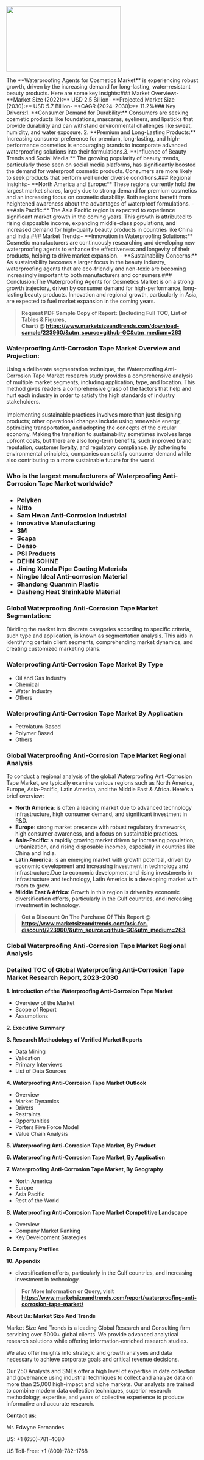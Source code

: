 <p><img class="alignnone size-medium wp-image-20088" src="https://ffe5etoiles.com/wp-content/uploads/2024/12/MST1-300x171.png" alt="" width="300" height="171" /></p>The **Waterproofing Agents for Cosmetics Market** is experiencing robust growth, driven by the increasing demand for long-lasting, water-resistant beauty products. Here are some key insights:### Market Overview:- **Market Size (2022):** USD 2.5 Billion- **Projected Market Size (2030):** USD 5.7 Billion- **CAGR (2024–2030):** 11.2%### Key Drivers:1. **Consumer Demand for Durability:** Consumers are seeking cosmetic products like foundations, mascaras, eyeliners, and lipsticks that provide durability and can withstand environmental challenges like sweat, humidity, and water exposure. 2. **Premium and Long-Lasting Products:** Increasing consumer preference for premium, long-lasting, and high-performance cosmetics is encouraging brands to incorporate advanced waterproofing solutions into their formulations.3. **Influence of Beauty Trends and Social Media:** The growing popularity of beauty trends, particularly those seen on social media platforms, has significantly boosted the demand for waterproof cosmetic products. Consumers are more likely to seek products that perform well under diverse conditions.### Regional Insights:- **North America and Europe:** These regions currently hold the largest market shares, largely due to strong demand for premium cosmetics and an increasing focus on cosmetic durability. Both regions benefit from heightened awareness about the advantages of waterproof formulations. - **Asia Pacific:** The Asia Pacific region is expected to experience significant market growth in the coming years. This growth is attributed to rising disposable income, expanding middle-class populations, and increased demand for high-quality beauty products in countries like China and India.### Market Trends:- **Innovation in Waterproofing Solutions:** Cosmetic manufacturers are continuously researching and developing new waterproofing agents to enhance the effectiveness and longevity of their products, helping to drive market expansion. - **Sustainability Concerns:** As sustainability becomes a larger focus in the beauty industry, waterproofing agents that are eco-friendly and non-toxic are becoming increasingly important to both manufacturers and consumers.### Conclusion:The Waterproofing Agents for Cosmetics Market is on a strong growth trajectory, driven by consumer demand for high-performance, long-lasting beauty products. Innovation and regional growth, particularly in Asia, are expected to fuel market expansion in the coming years.</p><blockquote id="" class=""><strong>Request PDF Sample Copy of Report: (Including Full TOC, List of Tables &amp; Figures, Chart)&nbsp;@&nbsp;<strong><a href="https://www.marketsizeandtrends.com/download-sample/223960/&utm_source=github-GC&utm_medium=263" target="_blank">https://www.marketsizeandtrends.com/download-sample/223960/&utm_source=github-GC&utm_medium=263</a></strong></strong></blockquote><h3 id="" class="">Waterproofing Anti-Corrosion Tape Market&nbsp;Overview and Projection:</h3><p id="" class="">Using a deliberate segmentation technique, the Waterproofing Anti-Corrosion Tape Market research study provides a comprehensive analysis of multiple market segments, including application, type, and location. This method gives readers a comprehensive grasp of the factors that help and hurt each industry in order to satisfy the high standards of industry stakeholders. <br /> <br />Implementing sustainable practices involves more than just designing products; other operational changes include using renewable energy, optimizing transportation, and adopting the concepts of the circular economy. Making the transition to sustainability sometimes involves large upfront costs, but there are also long-term benefits, such improved brand reputation, customer loyalty, and regulatory compliance. By adhering to environmental principles, companies can satisfy consumer demand while also contributing to a more sustainable future for the world.</p><h3 id="" class="">Who is the largest manufacturers of&nbsp;Waterproofing Anti-Corrosion Tape Market worldwide?</h3><h3 class=""><p><ul><li>Polyken </li><li> Nitto </li><li> Sam Hwan Anti-Corrosion Industrial </li><li> Innovative Manufacturing </li><li> 3M </li><li> Scapa </li><li> Denso </li><li> PSI Products </li><li> DEHN SOHNE </li><li> Jining Xunda Pipe Coating Materials </li><li> Ningbo Ideal Anti-corrosion Material </li><li> Shandong Quanmin Plastic </li><li> Dasheng Heat Shrinkable Material</li></ul></p></h3><h3 id="" class="">Global&nbsp;Waterproofing Anti-Corrosion Tape Market Segmentation:</h3><p id="" class="">Dividing the market into discrete categories according to specific criteria, such type and application, is known as segmentation analysis. This aids in identifying certain client segments, comprehending market dynamics, and creating customized marketing plans.</p><h3 id="" class="">Waterproofing Anti-Corrosion Tape Market&nbsp;By Type</h3><p><p><ul><li>Oil and Gas Industry</li><li> Chemical</li><li> Water Industry</li><li> Others</p></li></ul></p></p><h3 id="" class="">Waterproofing Anti-Corrosion Tape Market&nbsp;By Application</h3><p class=""><p><ul><li>Petrolatum-Based</li><li> Polymer Based</li><li> Others</li></ul></p></p><h3 id="" class="">Global Waterproofing Anti-Corrosion Tape Market Regional Analysis</h3><p id="" class="">To conduct a regional analysis of the global Waterproofing Anti-Corrosion Tape Market, we typically examine various regions such as North America, Europe, Asia-Pacific, Latin America, and the Middle East &amp; Africa. Here's a brief overview:</p><ul><li><strong>North America</strong>: is often a leading market due to advanced technology infrastructure, high consumer demand, and significant investment in R&amp;D.</li><li><strong>Europe</strong>: strong market presence with robust regulatory frameworks, high consumer awareness, and a focus on sustainable practices.</li><li><strong>Asia-Pacific</strong>: a rapidly growing market driven by increasing population, urbanization, and rising disposable incomes, especially in countries like China and India.</li><li><strong>Latin America</strong>: is an emerging market with growth potential, driven by economic development and increasing investment in technology and infrastructure.Due to economic development and rising investments in infrastructure and technology, Latin America is a developing market with room to grow.</li><li><strong>Middle East &amp; Africa</strong>: Growth in this region is driven by economic diversification efforts, particularly in the Gulf countries, and increasing investment in technology.</li></ul><blockquote id="" class=""><strong>Get a Discount On The Purchase Of This Report @ <strong><a href="https://www.marketsizeandtrends.com/ask-for-discount/223960/&utm_source=github-GC&utm_medium=263" target="_blank">https://www.marketsizeandtrends.com/ask-for-discount/223960/&utm_source=github-GC&utm_medium=263</a></strong></strong></blockquote><h3 id="" class="">Global Waterproofing Anti-Corrosion Tape Market Regional Analysis</h3><h3 id="" class="">Detailed TOC of Global Waterproofing Anti-Corrosion Tape Market Research Report, 2023-2030</h3><p id="" class=""><strong>1. Introduction of the Waterproofing Anti-Corrosion Tape Market</strong></p><ul><li>Overview of the Market</li><li>Scope of Report</li><li>Assumptions</li></ul><p id="" class=""><strong>2. Executive Summary</strong></p><p id="" class=""><strong>3. Research Methodology of Verified Market Reports</strong></p><ul><li>Data Mining</li><li>Validation</li><li>Primary Interviews</li><li>List of Data Sources</li></ul><p id="" class=""><strong>4. Waterproofing Anti-Corrosion Tape Market Outlook</strong></p><ul><li>Overview</li><li>Market Dynamics</li><li>Drivers</li><li>Restraints</li><li>Opportunities</li><li>Porters Five Force Model</li><li>Value Chain Analysis</li></ul><p id="" class=""><strong>5. Waterproofing Anti-Corrosion Tape Market, By Product</strong></p><p id="" class=""><strong>6. Waterproofing Anti-Corrosion Tape Market, By Application</strong></p><p id="" class=""><strong>7. Waterproofing Anti-Corrosion Tape Market, By Geography</strong></p><ul><li>North America</li><li>Europe</li><li>Asia Pacific</li><li>Rest of the World</li></ul><p id="" class=""><strong>8. Waterproofing Anti-Corrosion Tape Market Competitive Landscape</strong></p><ul><li>Overview</li><li>Company Market Ranking</li><li>Key Development Strategies</li></ul><p id="" class=""><strong>9. Company Profiles</strong></p><p id="" class=""><strong>10. Appendix</strong></p><ul><li>diversification efforts, particularly in the Gulf countries, and increasing investment in technology.</li></ul><blockquote id="" class=""><strong>For More Information or Query, visit <strong><strong><a href="https://www.marketsizeandtrends.com/report/waterproofing-anti-corrosion-tape-market/" target="_blank">https://www.marketsizeandtrends.com/report/waterproofing-anti-corrosion-tape-market/</a></strong></strong></strong></blockquote><p id="" class=""><strong>About Us: Market Size And Trends</strong></p><p id="" class="">Market Size And Trends is a leading Global Research and Consulting firm servicing over 5000+ global clients. We provide advanced analytical research solutions while offering information-enriched research studies.</p><p id="" class="">We also offer insights into strategic and growth analyses and data necessary to achieve corporate goals and critical revenue decisions.</p><p id="" class="">Our 250 Analysts and SMEs offer a high level of expertise in data collection and governance using industrial techniques to collect and analyze data on more than 25,000 high-impact and niche markets. Our analysts are trained to combine modern data collection techniques, superior research methodology, expertise, and years of collective experience to produce informative and accurate research.</p><p id="" class=""><strong>Contact us:</strong></p><p id="" class="">Mr. Edwyne Fernandes</p><p id="" class="">US: +1 (650)-781-4080</p><p id="" class="">US Toll-Free: +1 (800)-782-1768</p>
